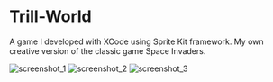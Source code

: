 # Trill-World
A game I developed with XCode using Sprite Kit framework. My own creative version of the classic game Space Invaders.

![screenshot_1](<img src="https://user-images.githubusercontent.com/24784219/181690153-b4000c27-5dcc-45ba-abaa-bfe1f991f7dc.jpegz" width=50% height=50%>)
![screenshot_2](https://user-images.githubusercontent.com/24784219/181690160-9caa3378-5f21-430c-9a20-e63a2ed7e796.jpeg)
![screenshot_3](https://user-images.githubusercontent.com/24784219/181690169-98703b7b-b7e6-476b-bda7-23730eef3e50.jpeg)
